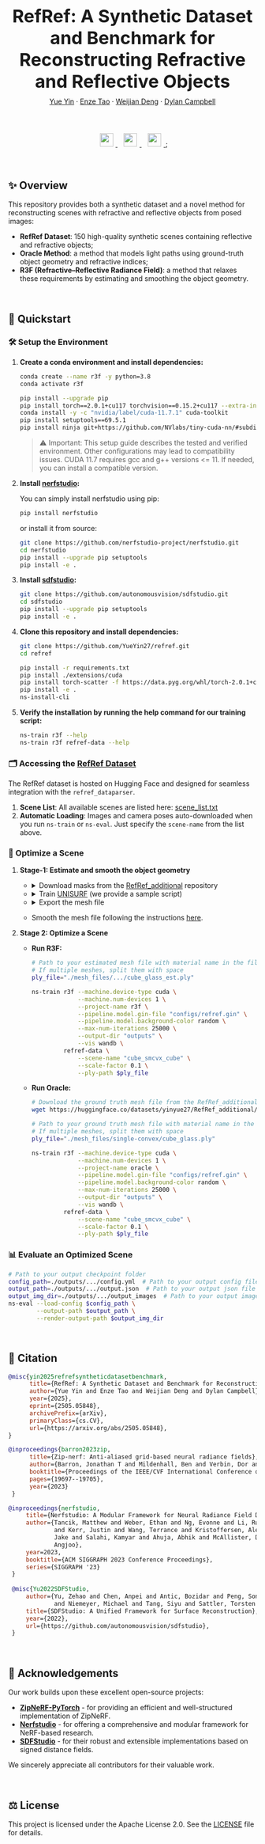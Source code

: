 <h1 align="center" style="font-size: 36px; margin-bottom: 10px;">RefRef: A Synthetic Dataset and Benchmark for Reconstructing Refractive and Reflective Objects</h1>

<div align="center" style="margin-bottom: 20px;">
  <a href="https://yueyin27.github.io">Yue Yin</a> · 
  <a href="https://enze-tao.github.io/">Enze Tao</a> · 
  <a href="https://weijiandeng.xyz/">Weijian Deng</a> · 
  <a href="https://sites.google.com/view/djcampbell">Dylan Campbell</a>
</div>

<br>

<p align="center">
  <a href="https://arxiv.org/abs/2505.05848">
    <img src="https://img.shields.io/badge/Paper-arXiv-red?logo=arxiv&logoColor=white" style="height: 27px; margin: 5px;">
  </a>&nbsp;
  <a href="https://huggingface.co/datasets/yinyue27/RefRef">
    <img src="https://img.shields.io/badge/Dataset-HuggingFace-yellow?logo=huggingface&logoColor=white" style="height: 27px; margin: 5px;">
  </a>&nbsp;
  <a href="https://yueyin27.github.io/refref-page">
  <img src="https://img.shields.io/badge/Project-Website-blue?logo=google-chrome&logoColor=white" style="height: 27px; margin: 5px;">
  </a>;
</p>

<br>

## ✨ Overview
This repository provides both a synthetic dataset and a novel method for reconstructing scenes with refractive and reflective objects from posed images:

- **RefRef Dataset**: 150 high-quality synthetic scenes containing reflective and refractive objects;  
- **Oracle Method**: a method that models light paths using ground-truth object geometry and refractive indices;
- **R3F (Refractive–Reflective Radiance Field)**: a method that relaxes these requirements by estimating and smoothing the object geometry.  

<br>

## 🚀 Quickstart

### 🛠️ Setup the Environment

1. **Create a conda environment and install dependencies:**
   ```bash
   conda create --name r3f -y python=3.8
   conda activate r3f
   
   pip install --upgrade pip
   pip install torch==2.0.1+cu117 torchvision==0.15.2+cu117 --extra-index-url https://download.pytorch.org/whl/cu117
   conda install -y -c "nvidia/label/cuda-11.7.1" cuda-toolkit
   pip install setuptools==69.5.1
   pip install ninja git+https://github.com/NVlabs/tiny-cuda-nn/#subdirectory=bindings/torch
   ```
   > ⚠️ Important: This setup guide describes the tested and verified environment. Other configurations may lead to compatibility issues.
   > CUDA 11.7 requires gcc and g++ versions <= 11.
   > If needed, you can install a compatible version.

2. **Install [nerfstudio](https://github.com/nerfstudio-project/nerfstudio):**

      You can simply install nerfstudio using pip:
      ```bash
      pip install nerfstudio
      ```
      or install it from source:
      ```bash
      git clone https://github.com/nerfstudio-project/nerfstudio.git
      cd nerfstudio
      pip install --upgrade pip setuptools
      pip install -e .
      ```

3. **Install [sdfstudio](https://github.com/autonomousvision/sdfstudio):**
    ```bash
    git clone https://github.com/autonomousvision/sdfstudio.git
    cd sdfstudio
    pip install --upgrade pip setuptools
    pip install -e .
    ```

4. **Clone this repository and install dependencies:**
      ```bash
      git clone https://github.com/YueYin27/refref.git
      cd refref
   
      pip install -r requirements.txt
      pip install ./extensions/cuda
      pip install torch-scatter -f https://data.pyg.org/whl/torch-2.0.1+cu117.html
      pip install -e .
      ns-install-cli
      ```

5. **Verify the installation by running the help command for our training script:**
      ```bash
      ns-train r3f --help
      ns-train r3f refref-data --help
      ```

### 🗂️ Accessing the [RefRef Dataset](https://huggingface.co/datasets/yinyue27/RefRef)
  The RefRef dataset is hosted on Hugging Face and designed for seamless integration with the `refref_dataparser`.
1. **Scene List**: All available scenes are listed here: [scene_list.txt](https://huggingface.co/datasets/yinyue27/RefRef/blob/main/scene_list.txt)
2. **Automatic Loading**: Images and camera poses auto-downloaded when you run `ns-train` or `ns-eval`. Just specify the `scene-name` from the list above.


### 🔄 Optimize a Scene

1. **Stage-1: Estimate and smooth the object geometry**
   - <details>
     <summary>Download masks from the <a href="https://huggingface.co/datasets/yinyue27/RefRef_additional">RefRef_additional</a> repository</summary>
     e.g. download the cube masks:
     
     ```bash
     wget https://huggingface.co/datasets/yinyue27/RefRef_additional/tree/main/masks/single-convex/cube_mask - O ./masks/cube_mask
     ```
     </details>
   - <details>
     <summary>Train <a href="https://github.com/autonomousvision/unisurf">UNISURF</a> (we provide a sample script)</summary>

      ```bash
      data_dir=./masks/cube_mask  # Path to mask images
      ns-train unisurf --trainer.max-num-iterations 20000 \
                       --pipeline.model.sdf-field.inside-outside False \
                       --pipeline.model.near-plane 0.05 \
                       --pipeline.model.far-plane 6 \
                       --pipeline.model.far-plane-bg 20 \
                       --pipeline.model.sdf-field.bias 0.8 \
                       --pipeline.model.sdf-field.beta-init 0.5 \
                       --pipeline.model.sdf-field.use_diffuse_color True \
                       --pipeline.model.sdf-field.use-grid-feature True \
                       --pipeline.model.smooth-loss-multi 0.05 \
                       --pipeline.model.background-model none \
                       --pipeline.model.background-color black \
                       --pipeline.model.overwrite_near_far_plane True \
                       --optimizers.fields.optimizer.lr 0.0001 \
                       --vis wandb \
               blender-data \
                       --scale-factor 0.5 \
                       --data "$data_dir"
      ```
      </details>
   - <details>
     <summary>Export the mesh file</summary>
     
     ```bash
     config_path=./outputs/.../config.yml  # Path to your output config file
     output_path=./outputs/.../cube.ply  # Path to your output mesh
     ns-extract-mesh --load-config $config_path \
                     --output-path $output_path \
                     --bounding_box_min -2.1 -2.1 -2.1 \
                     --bounding_box_max 2.1 2.1 2.1 \
                     --is_occupancy True \
                     --resolution 700 \
                     --simplify_mesh True \
                     --torch_precision highest
      ```
     </details>

   - Smooth the mesh file following the instructions [here](https://arxiv.org/pdf/2505.05848).

2. **Stage 2: Optimize a Scene**
    - **Run R3F:**
      ```bash
      # Path to your estimated mesh file with material name in the file name
      # If multiple meshes, split them with space
      ply_file="./mesh_files/.../cube_glass_est.ply"
      
      ns-train r3f --machine.device-type cuda \
                   --machine.num-devices 1 \
                   --project-name r3f \
                   --pipeline.model.gin-file "configs/refref.gin" \
                   --pipeline.model.background-color random \
                   --max-num-iterations 25000 \
                   --output-dir "outputs" \
                   --vis wandb \
               refref-data \
                   --scene-name "cube_smcvx_cube" \
                   --scale-factor 0.1 \
                   --ply-path $ply_file
      ```
    - **Run Oracle:**
      ```bash
      # Download the ground truth mesh file from the RefRef_additional repository
      wget https://huggingface.co/datasets/yinyue27/RefRef_additional/blob/main/mesh_files/single-convex/cube_glass.ply -O ./mesh_files/single-convex/cube_glass.ply
      
      # Path to your ground truth mesh file with material name in the file name
      # If multiple meshes, split them with space
      ply_file="./mesh_files/single-convex/cube_glass.ply"
      
      ns-train r3f --machine.device-type cuda \
                   --machine.num-devices 1 \
                   --project-name oracle \
                   --pipeline.model.gin-file "configs/refref.gin" \
                   --pipeline.model.background-color random \
                   --max-num-iterations 25000 \
                   --output-dir "outputs" \
                   --vis wandb \
               refref-data \
                   --scene-name "cube_smcvx_cube" \
                   --scale-factor 0.1 \
                   --ply-path $ply_file
      ```

### 📊 Evaluate an Optimized Scene
   ```bash
   # Path to your output checkpoint folder
   config_path=./outputs/.../config.yml  # Path to your output config file
   output_path=./outputs/.../output.json  # Path to your output json file
   output_img_dir=./outputs/.../output_images  # Path to your output image folder
   ns-eval --load-config $config_path \
           --output-path $output_path \
           --render-output-path $output_img_dir
   ```

<br>

## 📑 Citation  
   ```bibtex
   @misc{yin2025refrefsyntheticdatasetbenchmark,
         title={RefRef: A Synthetic Dataset and Benchmark for Reconstructing Refractive and Reflective Objects}, 
         author={Yue Yin and Enze Tao and Weijian Deng and Dylan Campbell},
         year={2025},
         eprint={2505.05848},
         archivePrefix={arXiv},
         primaryClass={cs.CV},
         url={https://arxiv.org/abs/2505.05848}, 
   }
   
   @inproceedings{barron2023zip,
         title={Zip-nerf: Anti-aliased grid-based neural radiance fields},
         author={Barron, Jonathan T and Mildenhall, Ben and Verbin, Dor and Srinivasan, Pratul P and Hedman, Peter},
         booktitle={Proceedings of the IEEE/CVF International Conference on Computer Vision},
         pages={19697--19705},
         year={2023}
    }
   
   @inproceedings{nerfstudio,
        title={Nerfstudio: A Modular Framework for Neural Radiance Field Development},
        author={Tancik, Matthew and Weber, Ethan and Ng, Evonne and Li, Ruilong and Yi, Brent
                and Kerr, Justin and Wang, Terrance and Kristoffersen, Alexander and Austin,
                Jake and Salahi, Kamyar and Ahuja, Abhik and McAllister, David and Kanazawa,
                Angjoo},
        year=2023,
        booktitle={ACM SIGGRAPH 2023 Conference Proceedings},
        series={SIGGRAPH '23}
    }
    
    @misc{Yu2022SDFStudio,
        author={Yu, Zehao and Chen, Anpei and Antic, Bozidar and Peng, Songyou and Bhattacharyya, Apratim 
                and Niemeyer, Michael and Tang, Siyu and Sattler, Torsten and Geiger, Andreas},
        title={SDFStudio: A Unified Framework for Surface Reconstruction},
        year={2022},
        url={https://github.com/autonomousvision/sdfstudio},
    }
   ```

<br>

## 🙏 Acknowledgements
Our work builds upon these excellent open-source projects:

- [**ZipNeRF-PyTorch**](https://github.com/SuLvXiangXin/zipnerf-pytorch) -  for providing an efficient and well-structured implementation of ZipNeRF.
- [**Nerfstudio**](https://github.com/nerfstudio-project/nerfstudio) - for offering a comprehensive and modular framework for NeRF-based research.
- [**SDFStudio**](https://github.com/autonomousvision/sdfstudio) - for their robust and extensible implementations based on signed distance fields.

We sincerely appreciate all contributors for their valuable work.

<br>

## ⚖️ License
This project is licensed under the Apache License 2.0. See the [LICENSE](LICENSE) file for details.
